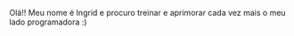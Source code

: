Olá!! Meu nome é Ingrid e procuro treinar e aprimorar cada vez mais o meu lado programadora :)

<!---
grids04/grids04 is a ✨ special ✨ repository because its `README.md` (this file) appears on your GitHub profile.
You can click the Preview link to take a look at your changes.
--->
